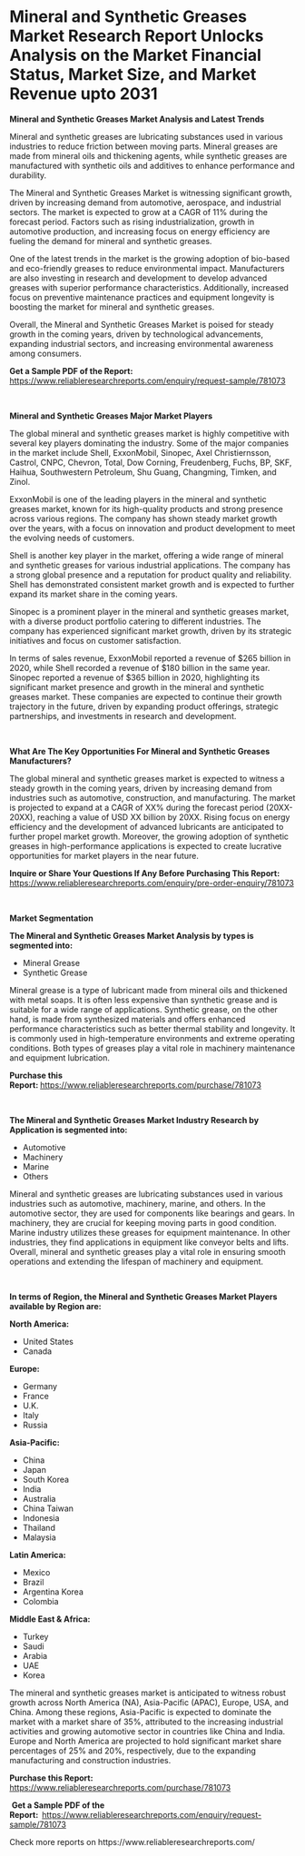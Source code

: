 <p><h1>Mineral and Synthetic Greases Market Research Report Unlocks Analysis on the Market Financial Status, Market Size, and Market Revenue upto 2031</h1></p><p><strong>Mineral and Synthetic Greases Market Analysis and Latest Trends</strong></p>
<p><p>Mineral and synthetic greases are lubricating substances used in various industries to reduce friction between moving parts. Mineral greases are made from mineral oils and thickening agents, while synthetic greases are manufactured with synthetic oils and additives to enhance performance and durability.</p><p>The Mineral and Synthetic Greases Market is witnessing significant growth, driven by increasing demand from automotive, aerospace, and industrial sectors. The market is expected to grow at a CAGR of 11% during the forecast period. Factors such as rising industrialization, growth in automotive production, and increasing focus on energy efficiency are fueling the demand for mineral and synthetic greases.</p><p>One of the latest trends in the market is the growing adoption of bio-based and eco-friendly greases to reduce environmental impact. Manufacturers are also investing in research and development to develop advanced greases with superior performance characteristics. Additionally, increased focus on preventive maintenance practices and equipment longevity is boosting the market for mineral and synthetic greases.</p><p>Overall, the Mineral and Synthetic Greases Market is poised for steady growth in the coming years, driven by technological advancements, expanding industrial sectors, and increasing environmental awareness among consumers.</p></p>
<p><strong>Get a Sample PDF of the Report:&nbsp;</strong> <a href="https://www.reliableresearchreports.com/enquiry/request-sample/781073">https://www.reliableresearchreports.com/enquiry/request-sample/781073</a></p>
<p>&nbsp;</p>
<p><strong>Mineral and Synthetic Greases Major Market Players</strong></p>
<p><p>The global mineral and synthetic greases market is highly competitive with several key players dominating the industry. Some of the major companies in the market include Shell, ExxonMobil, Sinopec, Axel Christiernsson, Castrol, CNPC, Chevron, Total, Dow Corning, Freudenberg, Fuchs, BP, SKF, Haihua, Southwestern Petroleum, Shu Guang, Changming, Timken, and Zinol.</p><p>ExxonMobil is one of the leading players in the mineral and synthetic greases market, known for its high-quality products and strong presence across various regions. The company has shown steady market growth over the years, with a focus on innovation and product development to meet the evolving needs of customers.</p><p>Shell is another key player in the market, offering a wide range of mineral and synthetic greases for various industrial applications. The company has a strong global presence and a reputation for product quality and reliability. Shell has demonstrated consistent market growth and is expected to further expand its market share in the coming years.</p><p>Sinopec is a prominent player in the mineral and synthetic greases market, with a diverse product portfolio catering to different industries. The company has experienced significant market growth, driven by its strategic initiatives and focus on customer satisfaction.</p><p>In terms of sales revenue, ExxonMobil reported a revenue of $265 billion in 2020, while Shell recorded a revenue of $180 billion in the same year. Sinopec reported a revenue of $365 billion in 2020, highlighting its significant market presence and growth in the mineral and synthetic greases market. These companies are expected to continue their growth trajectory in the future, driven by expanding product offerings, strategic partnerships, and investments in research and development.</p></p>
<p>&nbsp;</p>
<p><strong>What Are The Key Opportunities For Mineral and Synthetic Greases Manufacturers?</strong></p>
<p><p>The global mineral and synthetic greases market is expected to witness a steady growth in the coming years, driven by increasing demand from industries such as automotive, construction, and manufacturing. The market is projected to expand at a CAGR of XX% during the forecast period (20XX-20XX), reaching a value of USD XX billion by 20XX. Rising focus on energy efficiency and the development of advanced lubricants are anticipated to further propel market growth. Moreover, the growing adoption of synthetic greases in high-performance applications is expected to create lucrative opportunities for market players in the near future.</p></p>
<p><strong>Inquire or Share Your Questions If Any Before Purchasing This Report:</strong> <a href="https://www.reliableresearchreports.com/enquiry/pre-order-enquiry/781073">https://www.reliableresearchreports.com/enquiry/pre-order-enquiry/781073</a></p>
<p>&nbsp;</p>
<p><strong>Market Segmentation</strong></p>
<p><strong>The Mineral and Synthetic Greases Market Analysis by types is segmented into:</strong></p>
<p><ul><li>Mineral Grease</li><li>Synthetic Grease</li></ul></p>
<p><p>Mineral grease is a type of lubricant made from mineral oils and thickened with metal soaps. It is often less expensive than synthetic grease and is suitable for a wide range of applications. Synthetic grease, on the other hand, is made from synthesized materials and offers enhanced performance characteristics such as better thermal stability and longevity. It is commonly used in high-temperature environments and extreme operating conditions. Both types of greases play a vital role in machinery maintenance and equipment lubrication.</p></p>
<p><strong>Purchase this Report:&nbsp;</strong><a href="https://www.reliableresearchreports.com/purchase/781073">https://www.reliableresearchreports.com/purchase/781073</a></p>
<p>&nbsp;</p>
<p><strong>The Mineral and Synthetic Greases Market Industry Research by Application is segmented into:</strong></p>
<p><ul><li>Automotive</li><li>Machinery</li><li>Marine</li><li>Others</li></ul></p>
<p><p>Mineral and synthetic greases are lubricating substances used in various industries such as automotive, machinery, marine, and others. In the automotive sector, they are used for components like bearings and gears. In machinery, they are crucial for keeping moving parts in good condition. Marine industry utilizes these greases for equipment maintenance. In other industries, they find applications in equipment like conveyor belts and lifts. Overall, mineral and synthetic greases play a vital role in ensuring smooth operations and extending the lifespan of machinery and equipment.</p></p>
<p>&nbsp;</p>
<p><strong>In terms of Region, the Mineral and Synthetic Greases Market Players available by Region are:</strong></p>
<p>
    <p> <strong> North America: </strong>
        <ul>
            <li>United States</li>
            <li>Canada</li>
        </ul>
        </p> 
    <p> <strong> Europe: </strong>
        <ul>
            <li>Germany</li>
            <li>France</li>
            <li>U.K.</li>
            <li>Italy</li>
            <li>Russia</li>
        </ul>
        </p> 
    <p> <strong> Asia-Pacific: </strong>
        <ul>
            <li>China</li>
            <li>Japan</li>
            <li>South Korea</li>
            <li>India</li>
            <li>Australia</li>
            <li>China Taiwan</li>
            <li>Indonesia</li>
            <li>Thailand</li>
            <li>Malaysia</li>
        </ul>
        </p> 
    <p> <strong> Latin America: </strong>
        <ul>
            <li>Mexico</li>
            <li>Brazil</li>
            <li>Argentina Korea</li>
            <li>Colombia</li>
        </ul>
        </p> 
    <p> <strong> Middle East & Africa: </strong>
        <ul>
            <li>Turkey</li>
            <li>Saudi</li>
            <li>Arabia</li>
            <li>UAE</li>
            <li>Korea</li>
        </ul>
    </p>
    </p>
<p><p>The mineral and synthetic greases market is anticipated to witness robust growth across North America (NA), Asia-Pacific (APAC), Europe, USA, and China. Among these regions, Asia-Pacific is expected to dominate the market with a market share of 35%, attributed to the increasing industrial activities and growing automotive sector in countries like China and India. Europe and North America are projected to hold significant market share percentages of 25% and 20%, respectively, due to the expanding manufacturing and construction industries.</p></p>
<p><strong>Purchase this Report: </strong><a href="https://www.reliableresearchreports.com/purchase/781073">https://www.reliableresearchreports.com/purchase/781073</a></p>
<p>&nbsp;<strong>Get a Sample PDF of the Report:&nbsp;&nbsp;</strong><a href="https://www.reliableresearchreports.com/enquiry/request-sample/781073">https://www.reliableresearchreports.com/enquiry/request-sample/781073</a></p>
<p><strong></strong></p>
<p>Check more reports on https://www.reliableresearchreports.com/</p>